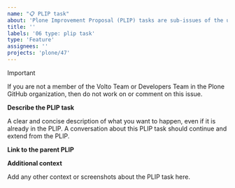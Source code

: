 ```yaml
---
name: "📋 PLIP task"
about: 'Plone Improvement Proposal (PLIP) tasks are sub-issues of the umbrella PLIP.'
title: ''
labels: '06 type: plip task'
type: 'Feature'
assignees: ''
projects: 'plone/47'
---
```


> [!IMPORTANT]
> If you are not a member of the Volto Team or Developers Team in the Plone GitHub organization, then do not work on or comment on this issue.

**Describe the PLIP task**

A clear and concise description of what you want to happen, even if it is already in the PLIP. A conversation about this PLIP task should continue and extend from the PLIP.

**Link to the parent PLIP**



**Additional context**

Add any other context or screenshots about the PLIP task here.
